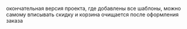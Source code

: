 окончательная версия проекта, где добавлены все шаблоны, можно самому вписывать скидку и корзина очищается после оформления заказа